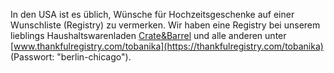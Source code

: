 In den USA ist es üblich, Wünsche für Hochzeitsgeschenke auf einer Wunschliste (Registry) zu vermerken. Wir haben eine Registry bei unserem lieblings Haushaltswarenladen [Crate&Barrel](http://www.crateandbarrel.com/gift-registry/anika-williams-and-tobias-lohse/r5523219) und alle anderen unter [www.thankfulregistry.com/tobanika](https://thankfulregistry.com/tobanika) (Passwort: "berlin-chicago").
